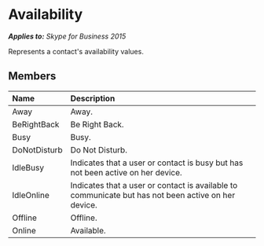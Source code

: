 
# Availability


_**Applies to:** Skype for Business 2015_

Represents a contact's availability values.    
            
## Members



|**Name**|**Description**|
|:-----|:-----|
|Away|Away.|
|BeRightBack|Be Right Back.|
|Busy|Busy.|
|DoNotDisturb|Do Not Disturb.|
|IdleBusy|Indicates that a user or contact is busy but has not been active on her device.|
|IdleOnline|Indicates that a user or contact is available to communicate but has not been active on her device.|
|Offline|Offline.|
|Online|Available.|
